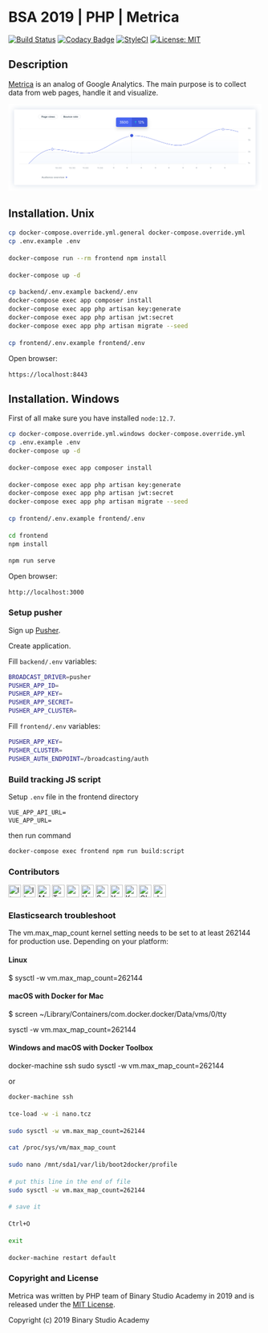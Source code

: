 # BSA 2019 | PHP | Metrica

[![Build Status](https://travis-ci.org/BinaryStudioAcademy/bsa-2019-metrica.svg?branch=master)](https://travis-ci.org/BinaryStudioAcademy/bsa-2019-metrica)
[![Codacy Badge](https://api.codacy.com/project/badge/Grade/863afc2d9c034b33ae2e0b49827e19fa)](https://www.codacy.com/app/lenchvolodymyr/bsa-2019-metrica?utm_source=github.com&amp;utm_medium=referral&amp;utm_content=BinaryStudioAcademy/bsa-2019-metrica&amp;utm_campaign=Badge_Grade)
[![StyleCI](https://github.styleci.io/repos/199579591/shield?branch=develop)](https://github.styleci.io/repos/199579591)
[![License: MIT](https://img.shields.io/badge/License-MIT-success.svg)](LICENSE)

## Description

[Metrica](https://metrica.fun) is an analog of Google Analytics. The main purpose is to collect data from web pages, handle it and visualize.

[![Metrica](Metrica.svg)](https://metrica.fun)

## Installation. Unix

```bash
cp docker-compose.override.yml.general docker-compose.override.yml
cp .env.example .env

docker-compose run --rm frontend npm install

docker-compose up -d

cp backend/.env.example backend/.env
docker-compose exec app composer install
docker-compose exec app php artisan key:generate
docker-compose exec app php artisan jwt:secret
docker-compose exec app php artisan migrate --seed

cp frontend/.env.example frontend/.env
```

Open browser:

`https://localhost:8443`

## Installation. Windows

First of all make sure you have installed `node:12.7`. 

```bash
cp docker-compose.override.yml.windows docker-compose.override.yml
cp .env.example .env
docker-compose up -d

docker-compose exec app composer install

docker-compose exec app php artisan key:generate
docker-compose exec app php artisan jwt:secret
docker-compose exec app php artisan migrate --seed

cp frontend/.env.example frontend/.env

cd frontend
npm install

npm run serve
```

Open browser:

`http://localhost:3000`

### Setup pusher

Sign up [Pusher](https://pusher.com).

Create application.

Fill `backend/.env` variables:

```bash
BROADCAST_DRIVER=pusher
PUSHER_APP_ID=
PUSHER_APP_KEY=
PUSHER_APP_SECRET=
PUSHER_APP_CLUSTER=
```

Fill `frontend/.env` variables:

```bash
PUSHER_APP_KEY=
PUSHER_CLUSTER=
PUSHER_AUTH_ENDPOINT=/broadcasting/auth
```

### Build tracking JS script

Setup `.env` file in the frontend directory

```
VUE_APP_API_URL=
VUE_APP_URL=
```

then run command

```bash
docker-compose exec frontend npm run build:script
```

### Contributors

[<img src="https://avatars.githubusercontent.com/u/50488599?s=25&v=3" title="ltopchyi" width=25 height=25/>](https://github.com/ltopchyi)
[<img src="https://avatars.githubusercontent.com/u/50483607?s=25&v=3" title="Ilya-Lopanosov" width=25 height=25/>](https://github.com/Ilya-Lopanosov)
[<img src="https://avatars.githubusercontent.com/u/29003568?s=25&v=3" title="Мария" width=25 height=25/>](https://github.com/yashuk803)
[<img src="https://avatars.githubusercontent.com/u/16193227?s=25&v=3" width=25 height=25 title="TumkoVolodymyr">](https://github.com/TumkoVolodymyr)
[<img src="https://avatars.githubusercontent.com/u/53600170?s=25&v=3" width=25 height=25 title="mes1901">](https://github.com/mes1901)
[<img src="https://avatars.githubusercontent.com/u/35337487?s=25&v=3" title="UMarina" width=25 height=25/>](https://github.com/UMarina)
[<img src="https://avatars.githubusercontent.com/u/50590448?s=25&v=3" title="SerhiiPlotnikov" width=25 height=25/>](https://github.com/SerhiiPlotnikov)
[<img src="https://avatars.githubusercontent.com/u/25809884?s=25&v=3" title="Yana Yakovenko" width=25 height=25/>](https://github.com/wyyi)
[<img src="https://avatars.githubusercontent.com/u/15104027?s=25&v=3" title="Konstantin" width=25 height=25/>](https://github.com/KoR82)
[<img src="https://avatars.githubusercontent.com/u/21060312?s=25&v=3" title="Oleksandr Bolshov" width=25 height=25/>](https://github.com/naytis)
[<img src="https://avatars.githubusercontent.com/u/50499490?s=25&v=3" title="devhackerone" width=25 height=25/>](https://github.com/devhackerone)

### Elasticsearch troubleshoot

The vm.max_map_count kernel setting needs to be set to at least 262144 for production use. Depending on your platform:

#### Linux

$ sysctl -w vm.max_map_count=262144

#### macOS with Docker for Mac

$ screen ~/Library/Containers/com.docker.docker/Data/vms/0/tty

sysctl -w vm.max_map_count=262144

#### Windows and macOS with Docker Toolbox

docker-machine ssh
sudo sysctl -w vm.max_map_count=262144

or

```bash
docker-machine ssh

tce-load -w -i nano.tcz

sudo sysctl -w vm.max_map_count=262144

cat /proc/sys/vm/max_map_count

sudo nano /mnt/sda1/var/lib/boot2docker/profile

# put this line in the end of file
sudo sysctl -w vm.max_map_count=262144

# save it

Ctrl+O

exit

docker-machine restart default
```

### Copyright and License

Metrica was written by PHP team of Binary Studio Academy in 2019 and is released under the [MIT License](https://github.com/BinaryStudioAcademy/bsa-2019-metrica/blob/master/LICENSE).

Copyright (c) 2019 Binary Studio Academy
